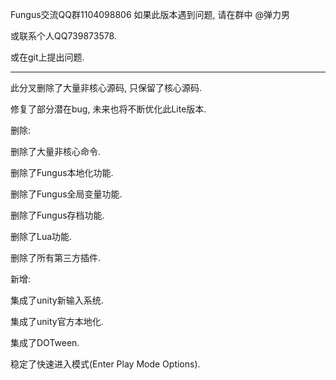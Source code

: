 Fungus交流QQ群1104098806  如果此版本遇到问题, 请在群中 @弹力男

或联系个人QQ739873578.

或在git上提出问题.


---------------------------

此分叉删除了大量非核心源码, 只保留了核心源码.

修复了部分潜在bug, 未来也将不断优化此Lite版本.

删除: 

删除了大量非核心命令.

删除了Fungus本地化功能.

删除了Fungus全局变量功能.

删除了Fungus存档功能.

删除了Lua功能.

删除了所有第三方插件.

新增: 

集成了unity新输入系统.

集成了unity官方本地化.

集成了DOTween.

稳定了快速进入模式(Enter Play Mode Options).
